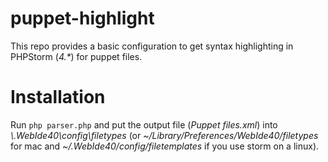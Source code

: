 puppet-highlight
================

This repo provides a basic configuration to get syntax highlighting in PHPStorm (_4.*_) for puppet files.

Installation
===============

Run `php parser.php` and put the output file (_Puppet files.xml_) into _<USER>\\.WebIde40\\config\\filetypes_ (or _~/Library/Preferences/WebIde40/filetypes_ for mac and _~/.WebIde40/config/filetemplates_ if you use storm on a linux).


